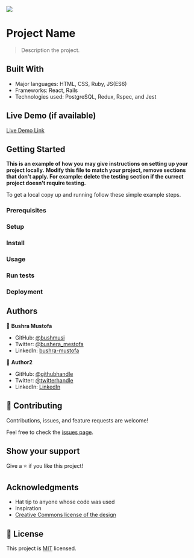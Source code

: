 ![](https://img.shields.io/badge/Microverse-blueviolet)

# Project Name

> Description the project.


## Built With

- Major languages: HTML, CSS, Ruby, JS(ES6)
- Frameworks: React, Rails
- Technologies used: PostgreSQL, Redux, Rspec, and Jest

## Live Demo (if available)

[Live Demo Link](https://livedemo.com)


## Getting Started

**This is an example of how you may give instructions on setting up your project locally.**
**Modify this file to match your project, remove sections that don't apply. For example: delete the testing section if the currect project doesn't require testing.**


To get a local copy up and running follow these simple example steps.

### Prerequisites

### Setup

### Install

### Usage

### Run tests

### Deployment



## Authors

👤 **Bushra Mustofa**

- GitHub: [@bushmusi](https://github.com/bushmusi)
- Twitter: [@bushera_mestofa](https://twitter.com/bushera_mestofa)
- LinkedIn: [bushra-mustofa](https://linkedin.com/in/bushra-mustofa)

👤 **Author2**

- GitHub: [@githubhandle](https://github.com/githubhandle)
- Twitter: [@twitterhandle](https://twitter.com/twitterhandle)
- LinkedIn: [LinkedIn](https://linkedin.com/in/linkedinhandle)

## 🤝 Contributing

Contributions, issues, and feature requests are welcome!

Feel free to check the [issues page](../../issues/).

## Show your support

Give a ⭐️ if you like this project!

## Acknowledgments

- Hat tip to anyone whose code was used
- Inspiration
-  [ Creative Commons license of the design](https://creativecommons.org/licenses/by-nc/4.0/)

## 📝 License

This project is [MIT](./MIT.md) licensed.
